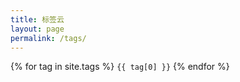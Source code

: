 ```yaml
---
title: 标签云
layout: page
permalink: /tags/
---
```

<div id='tag_cloud'>
  <div class="tags">
    {% for tag in site.tags  %}
    <code title="{{ tag[1].size }} posts" rel="{{ tag[1].size }}">{{ tag[0] }}</code>
    {% endfor  %}
  </div>
</div>
<hr hidden>
<script src="/assets/js/jquery.min.js"></script>
<script src="/assets/js/jquery.tagcloud.min.js"></script>
<script>
$.fn.tagcloud.defaults = {
  size: {start: 1, end: 2, unit: 'em'}, color: {start: '#ada8b5', end: '#000000'}
}
$(function () {
  $('#tag_cloud code').tagcloud()
})
</script>